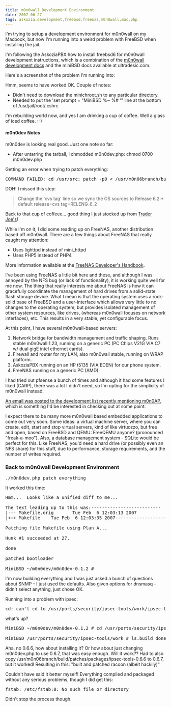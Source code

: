 ```yaml
---
title: m0n0wall Development Environment
date: 2007-06-27
tags: askozia,development,freebsd,freenas,m0n0wall,mac,php
---
```

I'm trying to setup a development environment for m0n0wall on my Macbook, but now I'm running into a weird problem with FreeBSD when installing the jail.

I'm following the AskoziaPBX how to install freebsd6 for m0n0wall development instructions, which is a combination of the <a href="http://m0n0.ch/wall/development.php">m0n0wall development docs</a> and the miniBSD docs available at ultradesic.com.

Here's a screenshot of the problem I'm running into:


Hmm, seems to have worked OK. Couple of notes:

<ul><li>Didn't need to download the minichroot.sh to any particular directory.</li><li>Needed to put the 'set prompt = "MiniBSD %~ %# "' line at the bottom of /usr/jail/root/.cshrc</li></ul>

I'm rebuilding world now, and yes I am drinking a cup of coffee. Well a glass of iced coffee. :-)

#### <b>m0n0dev Notes</b>

m0n0dev is looking real good. Just one note so far:

<ul><li>After untarring the tarball, I chmodded m0n0dev.php: chmod 0700 m0n0dev.php</li></ul>

Getting an error when trying to patch everything:

<pre>COMMAND FAILED: cd /usr/src; patch -p0 &lt; /usr/m0n06branch/build/patches/kernel/kernel-6.patch</pre>

DOH! I missed this step:

<blockquote>Change the 'cvs tag' line so we sync the OS sources to Release 6.2:* default release=cvs tag=RELENG_6_2</blockquote>

Back to that cup of coffeee... good thing I just stocked up from <a href="http://www.hungryblogger.com/blog/2007/06/trader-joes-trip.html">Trader Joe's</a>!

While I'm on it, I did some reading up on FreeNAS, another distribution based off m0n0wall. There are a few things about FreeNAS that really caught my attention:

<ul><li>Uses lighttpd instead of mini_httpd</li><li>Uses PHP5 instead of PHP4</li></ul>

More information available at the <a href="http://www.freenas.org/downloads/docs/devel-docs/">FreeNAS Developer's Handbook</a>.

I've been using FreeNAS a little bit here and these, and although I was annoyed by the NFS bug (or lack of functionality), it is working quite well for me now. The thing that really interests me about FreeNAS is how it can gracefully coordinate the management of hard drives from a solid-state flash storage device. What I mean is that the operating system uses a rock-solid base of FreeBSD and a user-interface which allows very little to no changes to the operating system, but provides isolated management of other system resources, like drives, (whereas m0n0wall focuses on network interfaces), etc. This results in a very stable, yet configurable focus.

At this point, I have several m0n0wall-based servers:

<ol><li>Network bridge for bandwidth management and traffic shaping. Runs stable m0n0wall 1.23, running on a generic PC (PC Chips V21G VIA C7 w/ dual gigE intel ethernet cards). </li><li>Firewall and router for my LAN, also m0n0wall stable, running on WRAP platform.</li><li>AskoziaPBX running on an HP t5135 (VIA EDEN) for our phone system.</li><li>FreeNAS running on a generic PC (AMD)</li></ol>

I had tried out pfsense a bunch of times and although it had some features I liked (CARP), there was a lot I didn't need, so I'm opting for the simplicity of m0n0wall instead.

<a href="http://m0n0.ch/wall/list-dev/showmsg.php?id=23/43">An email was posted to the development list recently mentioning m0n0AP</a>, which is something I'd be interested in checking out at some point:


I expect there to be many more m0n0wall based embedded applications to come out very soon. Some ideas: a virtual machine server, where you can create, edit, start and stop virtual servers, kind of like virtuozzo, but free and open, based on FreeBSD and QEMU: FreeQEMU anyone? (pronounced "freak-a-moo"). Also, a database management system - SQLite would be perfect for this. Like FreeNAS, you'd need a hard drive (or possibly even an NFS share) for this stuff, due to performance, storage requirements, and the number of writes required.

<h3>Back to m0n0wall Development Environment</h3>

<pre>./m0n0dev.php patch everything</pre>

It worked this time:

<pre>Hmm...  Looks like a unified diff to me...

The text leading up to this was:--------------------------
|--- Makefile.orig       Tue Feb  6 12:03:13 2007
|+++ Makefile    Tue Feb  6 12:03:35 2007--------------------------

Patching file Makefile using Plan A...

Hunk #1 succeeded at 27.

done

patched bootloader

MiniBSD ~/m0n0dev/m0n0dev-0.1.2 # </pre>

I'm now building everything and I was just asked a bunch of questions about SNMP - I just used the defaults. Also given options for dnsmasq - didn't select anything, just chose OK.

Running into a problem with ipsec:

<pre>cd: can't cd to /usr/ports/security/ipsec-tools/work/ipsec-tools-0.6.6</pre>

what's up?

<pre>MiniBSD ~/m0n0dev/m0n0dev-0.1.2 # cd /usr/ports/security/ipsec-tools/work/

MiniBSD /usr/ports/security/ipsec-tools/work # ls.build_done.ipsec-tools._usr_local      .extract_done.ipsec-tools._usr_local    ipsec-tools-0.6.7.configure_done.ipsec-tools._usr_local  .patch_done.ipsec-tools._usr_local</pre>

Aha, no 0.6.6, how about installing it? Or how about just changing m0n0dev.php to use 0.6.7, that was easy enough. Will it work?? Had to also copy /usr/m0n06branch/build/patches/packages/ipsec-tools-0.6.6 to 0.6.7, but it worked! Resulting in this: "built and patched racoon (albeit hackily)"

Couldn't have said it better myself! Everything compiled and packaged without any serious problems, though I did get this:

<pre>fstab: /etc/fstab:0: No such file or directory</pre>

Didn't stop the process though.

